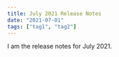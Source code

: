 ```yaml
---
title: July 2021 Release Notes
date: "2021-07-01"
tags: ["tag1", "tag2"]
---
```


I am the release notes for July 2021.